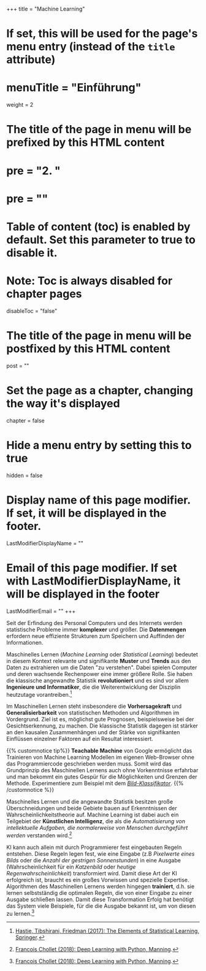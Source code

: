 +++
title = "Machine Learning"
# If set, this will be used for the page's menu entry (instead of the `title` attribute)
# menuTitle = "Einführung"
weight = 2
# The title of the page in menu will be prefixed by this HTML content
# pre = "<b>2. </b>"
# pre = "<i class='fab fa-github'></i>"
# Table of content (toc) is enabled by default. Set this parameter to true to disable it.
# Note: Toc is always disabled for chapter pages
disableToc = "false"

# The title of the page in menu will be postfixed by this HTML content
post = ""
# Set the page as a chapter, changing the way it's displayed
chapter = false
# Hide a menu entry by setting this to true
hidden = false
# Display name of this page modifier. If set, it will be displayed in the footer.
LastModifierDisplayName = ""
# Email of this page modifier. If set with LastModifierDisplayName, it will be displayed in the footer
LastModifierEmail = ""
+++

Seit der Erfindung des Personal Computers und des Internets werden statistische Probleme immer **komplexer** und größer. Die **Datenmengen** erfordern neue effiziente Strukturen zum Speichern und Auffinden der Informationen.

Maschinelles Lernen (*Machine Learning* oder *Statistical Learning*) bedeutet in diesem Kontext relevante und signifikante **Muster** und **Trends** aus den Daten zu extrahieren um die Daten "zu verstehen". Dabei spielen Computer und deren wachsende Rechenpower eine immer größere Rolle. Sie haben die klassische angewandte Statistik **revolutioniert** und es sind vor allem **Ingenieure und Informatiker**, die die Weiterentwicklung der Disziplin heutzutage vorantreiben.[^1]

Im Maschinellen Lernen steht insbesondere die **Vorhersagekraft** und **Generalisierbarkeit** von statistischen Methoden und Algorithmen im Vordergrund. Ziel ist es, möglichst gute Prognosen, beispielsweise bei der Gesichtserkennung, zu machen. Die klassische Statistik dagegen ist stärker an den kausalen Zusammenhängen und der Stärke von signifikanten Einflüssen einzelner Faktoren auf ein Resultat interessiert.

{{% customnotice tip%}}
**Teachable Machine** von Google ermöglicht das Trainieren von Machine Learning Modellen im eigenen Web-Browser ohne das Programmiercode geschrieben werden muss. Somit wird das Grundprinzip des Maschinellen Lernens auch ohne Vorkenntnisse erfahrbar und man bekommt ein gutes Gespür für die Möglichkeiten und Grenzen der Methode. Experimentiere zum Beispiel mit dem [*Bild-Klassifikator*](https://teachablemachine.withgoogle.com/train/image).
{{% /customnotice %}}

Maschinelles Lernen und die angewandte Statistik besitzen große Überschneidungen und beide Gebiete bauen auf Erkenntnissen der Wahrscheinlichkeitstheorie auf. Machine Learning ist dabei auch ein Teilgebiet der **Künstlichen Intelligenz**, die als die *Automatisierung von intellektuelle Aufgaben, die normalerweise von Menschen durchgeführt werden* verstanden wird.[^2]

KI kann auch allein mit durch Programmierer fest eingebauten Regeln entstehen. Diese Regeln legen fest, wie eine Eingabe (z.B *Pixelwerte eines Bilds* oder die *Anzahl der gestrigen Sonnenstunden*) in eine Ausgabe (Wahrscheinlichkeit für ein *Katzenbild* oder *heutige Regenwahrscheinlichkeit*) transformiert wird. Damit diese Art der KI erfolgreich ist, braucht es ein großes Vorwissen und spezielle Expertise. Algorithmen des Maschinellen Lernens werden hingegen **trainiert**, d.h. sie lernen selbstständig die optimalen Regeln, die von einer Eingabe zu einer Ausgabe schließen lassen. Damit diese Transformation Erfolg hat benötigt das System viele Beispiele, für die die Ausgabe bekannt ist, um von diesen zu lernen.[^2]












[^1]: [Hastie, Tibshirani, Friedman (2017): The Elements of Statistical Learning, Springer](https://web.stanford.edu/~hastie/ElemStatLearn/).

[^2]: [Francois Chollet (2018): Deep Learning with Python, Manning](https://www.manning.com/books/deep-learning-with-python).
